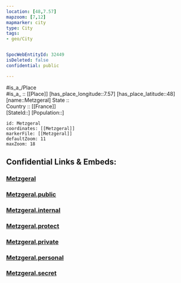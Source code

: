 ```yaml
---
location: [48,7.57] 
mapzoom: [7,12] 
mapmarker: city 
type: City
tags:
- geo/City


SpocWebEntityId: 32449
isDeleted: false
confidential: public

---
```

#is_a_/Place  
#is_a_ :: [[Place]] 
[has_place_longitude::7.57] 
[has_place_latitude::48] 
[name::Metzgeral] 
State ::  
Country :: [[France]]  
[StateId::] 
[Population::] 



```leaflet
id: Metzgeral
coordinates: [[Metzgeral]] 
markerFile: [[Metzgeral]] 
defaultZoom: 11 
maxZoom: 18
```


## Confidential Links & Embeds: 

### [Metzgeral](/_Standards/Earth/Continent/Europe/Europe~West/France/regions~France/Grand_Est/departments~Grand_Est/Haut-Rhin/communes~Haut-Rhin/Colmar/cities~Colmar/Metzgeral.md) 

### [Metzgeral.public](/_public/Earth/Continent/Europe/Europe~West/France/regions~France/Grand_Est/departments~Grand_Est/Haut-Rhin/communes~Haut-Rhin/Colmar/cities~Colmar/Metzgeral.public.md) 

### [Metzgeral.internal](/_internal/Earth/Continent/Europe/Europe~West/France/regions~France/Grand_Est/departments~Grand_Est/Haut-Rhin/communes~Haut-Rhin/Colmar/cities~Colmar/Metzgeral.internal.md) 

### [Metzgeral.protect](/_protect/Earth/Continent/Europe/Europe~West/France/regions~France/Grand_Est/departments~Grand_Est/Haut-Rhin/communes~Haut-Rhin/Colmar/cities~Colmar/Metzgeral.protect.md) 

### [Metzgeral.private](/_private/Earth/Continent/Europe/Europe~West/France/regions~France/Grand_Est/departments~Grand_Est/Haut-Rhin/communes~Haut-Rhin/Colmar/cities~Colmar/Metzgeral.private.md) 

### [Metzgeral.personal](/_personal/Earth/Continent/Europe/Europe~West/France/regions~France/Grand_Est/departments~Grand_Est/Haut-Rhin/communes~Haut-Rhin/Colmar/cities~Colmar/Metzgeral.personal.md) 

### [Metzgeral.secret](/_secret/Earth/Continent/Europe/Europe~West/France/regions~France/Grand_Est/departments~Grand_Est/Haut-Rhin/communes~Haut-Rhin/Colmar/cities~Colmar/Metzgeral.secret.md)

